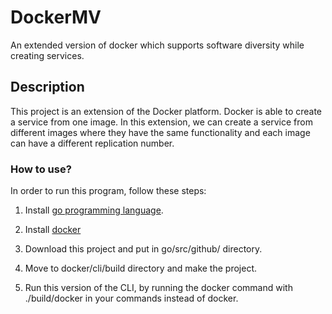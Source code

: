 # DockerMV
An extended version of docker which supports software diversity while creating services.

## Description
This project is an extension of the Docker platform. Docker is able to create a service from one image. In this extension, we can create a service from different images where they have the same functionality and each image can have a different replication number.

### How to use?
In order to run this program, follow these steps:
1) Install [go programming language](https://golang.org/dl/).

2) Install [docker](https://docs.docker.com/install/linux/docker-ce/ubuntu/) 

3) Download this project and put in go/src/github/ directory. 

4) Move to docker/cli/build directory and make the project. 

5) Run this version of the CLI, by running the docker command with ./build/docker in your commands instead of docker.

